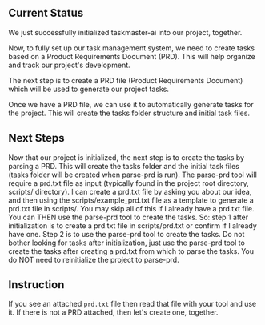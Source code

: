 ## Current Status

We just successfully initialized taskmaster-ai into our project, together.

Now, to fully set up our task management system, we need to create tasks based on a Product Requirements Document (PRD). This will help organize and track our project's development.

The next step is to create a PRD file (Product Requirements Document) which will be used to generate our project tasks.

Once we have a PRD file, we can use it to automatically generate tasks for the project. This will create the tasks folder structure and initial task files.

## Next Steps

Now that our project is initialized, the next step is to create the tasks by parsing a PRD. This will create the tasks folder and the initial task files (tasks folder will be created when parse-prd is run). The parse-prd tool will require a prd.txt file as input (typically found in the project root directory, scripts/ directory). I can create a prd.txt file by asking you about our idea, and then using the scripts/example_prd.txt file as a template to generate a prd.txt file in scripts/. You may skip all of this if I already have a prd.txt file. You can THEN use the parse-prd tool to create the tasks. So: step 1 after initialization is to create a prd.txt file in scripts/prd.txt or confirm if I already have one. Step 2 is to use the parse-prd tool to create the tasks. Do not bother looking for tasks after initialization, just use the parse-prd tool to create the tasks after creating a prd.txt from which to parse the tasks. You do NOT need to reinitialize the project to parse-prd.

## Instruction

If you see an attached `prd.txt` file then read that file with your tool and use it.
If there is not a PRD attached, then let's create one, together.
